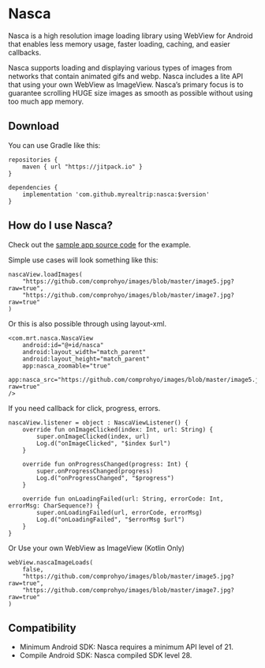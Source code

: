 # Nasca

Nasca is a high resolution image loading library using WebView for Android that enables less memory usage, faster loading, caching, and easier callbacks.

Nasca supports loading and displaying various types of images from networks that contain animated gifs and webp. Nasca includes a lite API that using your own WebView as ImageView. Nasca’s primary focus is to guarantee scrolling HUGE size images as smooth as possible without using too much app memory.

Download
-
You can use Gradle like this:

```
repositories {
    maven { url "https://jitpack.io" }
}

dependencies {
    implementation 'com.github.myrealtrip:nasca:$version'
}
```

How do I use Nasca?
-
Check out the [sample app source code](/sample_app/src/main/java/com/mrt/nasca/sample) for the example.

Simple use cases will look something like this:

```
nascaView.loadImages(
    "https://github.com/comprohyo/images/blob/master/image5.jpg?raw=true",
    "https://github.com/comprohyo/images/blob/master/image7.jpg?raw=true"
)
```

Or this is also possible through using layout-xml.
```
<com.mrt.nasca.NascaView
    android:id="@+id/nasca"
    android:layout_width="match_parent"
    android:layout_height="match_parent"    
    app:nasca_zoomable="true"
    app:nasca_src="https://github.com/comprohyo/images/blob/master/image5.jpg?raw=true"
/>
```

If you need callback for click, progress, errors.
```
nascaView.listener = object : NascaViewListener() {
    override fun onImageClicked(index: Int, url: String) {
        super.onImageClicked(index, url)
        Log.d("onImageClicked", "$index $url")
    }

    override fun onProgressChanged(progress: Int) {
        super.onProgressChanged(progress)
        Log.d("onProgressChanged", "$progress")
    }

    override fun onLoadingFailed(url: String, errorCode: Int, errorMsg: CharSequence?) {
        super.onLoadingFailed(url, errorCode, errorMsg)
        Log.d("onLoadingFailed", "$errorMsg $url")
    }
}
```

Or Use your own WebView as ImageView (Kotlin Only)
```
webView.nascaImageLoads(
    false, 
    "https://github.com/comprohyo/images/blob/master/image5.jpg?raw=true",
    "https://github.com/comprohyo/images/blob/master/image7.jpg?raw=true"
)
```

Compatibility
-

- Minimum Android SDK: Nasca requires a minimum API level of 21.
- Compile Android SDK: Nasca compiled SDK level 28.
